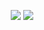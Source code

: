 <p align="center">
  <img src="https://readme-typing-svg.herokuapp.com/?lines=Hi,%20I'm%20jokimi%20:3;No%20sleep,%20no%20code&font=Fira%20Code&center=true&width=840&height=45&color=5ab143&vCenter=true&size=22">
  <img src="https://readme-typing-svg.herokuapp.com/?lines=≽^•⩊•^≼;(ᴗ_ᴗ。)&font=Fira%20Code&center=true&width=840&height=45&color=5ab143&vCenter=true&size=22">
</p>
